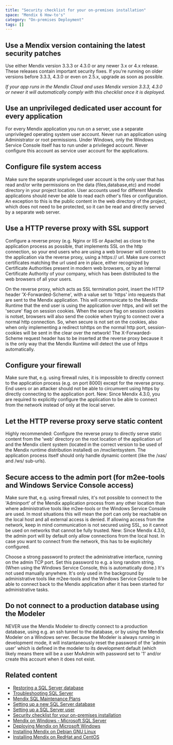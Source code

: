 ```yaml
---
title: "Security checklist for your on-premises installation"
space: "Mendix 6 How-to's"
category: "On-premises Deployment"
tags: []
---
```

## Use a Mendix version containing the latest security patches

Use either Mendix version 3.3.3 or 4.3.0 or any newer 3.x or 4.x release. These releases contain important security fixes. If you're running on older versions before 3.3.3, 4.3.0 or even on 2.5.x, upgrade as soon as possible.

<div class="alert alert-info">

_If your app runs in the Mendix Cloud and uses Mendix version 3.3.3, 4.3.0 or newer it will automatically comply with this checklist once it is deployed._

</div>

## Use an unprivileged dedicated user account for every application

For every Mendix application you run on a server, use a separate unprivileged operating system user account. Never run an application using Administrator or root permissions. Under Windows, only the Windows Service Console itself has to run under a privileged account. Never configure this account as service user account for the applications.

## Configure file system access

Make sure the separate unprivileged user account is the only user that has read and/or write permissions on the data (files,database,etc) and model directory in your project location. User accounts used for different Mendix applications should never be able to read each other's files or configuration. An exception to this is the public content in the web directory of the project, which does not need to be protected, so it can be read and directly served by a separate web server.

## Use a HTTP reverse proxy with SSL support

Configure a reverse proxy (e.g. Nginx or IIS or Apache) as close to the application process as possible, that implements SSL on the http connection, so your end users who are using a web browser will connect to the application via the reverse proxy, using a https:// url. Make sure correct certificates matching the url used are in place, either recognized by Certificate Authorities present in modern web browsers, or by an internal Certificate Authority of your company, which has been distributed to the web browsers of all your users.

On the reverse proxy, which acts as SSL termination point, insert the HTTP header 'X-Forwarded-Scheme', with a value set to 'https' into requests that are sent to the Mendix application. This will communicate to the Mendix Runtime that the end user is using the application over https, and will set the 'secure' flag on session cookies. When the secure flag on session cookies is notset, browsers will also send the cookie when trying to connect over a normal http connection. So, when secure is not set on the cookies, also when only implementing a redirect tohttps on the normal http port, session-cookies will be sent in the clear over the network! The X-Forwarded-Scheme request header has to be inserted at the reverse proxy because it is the only way that the Mendix Runtime will detect the use of https automatically.

## Configure your firewall

Make sure that, e.g. using firewall rules, it is impossible to directly connect to the application process (e.g. on port 8000) except for the reverse proxy. End users or an attacker should not be able to circumvent using https by directly connecting to the application port. New: Since Mendix 4.3.0, you are required to explicitly configure the application to be able to connect from the network instead of only at the local server.

## Let the HTTP reverse proxy serve static content

Highly recommended: Configure the reverse proxy to directly serve static content from the 'web' directory on the root location of the application url and the Mendix client system (located in the correct version to be used of the Mendix runtime distribution installed) on /mxclientsystem. The application process itself should only handle dynamic content (like the /xas/ and /ws/ sub-urls).

## Secure access to the admin port (for m2ee-tools and Windows Service Console access)

Make sure that, e.g. using firewall rules, it's not possible to connect to the 'Adminport' of the Mendix application process from any other location than where administrative tools like m2ee-tools or the Windows Service Console are used. In most situations this will mean the port can only be reachable on the local host and all external access is denied. If allowing access from the network, keep in mind communication is not secured using SSL, so it cannot be used on networks that cannot be fully trusted. New: Since Mendix 4.3.0, the admin port will by default only allow connections from the local host. In case you want to connect from the network, this has to be explicitely configured.

Choose a strong password to protect the administrative interface, running on the admin TCP port. Set this password to e.g. a long random string. (When using the Windows Service Console, this is automatically done.) It's not used manually anywhere. It's only used in the background by administrative tools like m2ee-tools and the Windows Service Console to be able to connect back to the Mendix application after it has been started for administrative tasks.

## Do not connect to a production database using the Modeler

NEVER use the Mendix Modeler to directly connect to a production database, using e.g. an ssh tunnel to the database, or by using the Mendix Modeler on a Windows server. Because the Modeler is always running in development mode, it will instantaneously reset the password of the 'admin user' which is defined in the modeler to its development default (which likely means there will be a user MxAdmin with password set to '1' and/or create this account when it does not exist.

## Related content

*   [Restoring a SQL Server database](restoring-a-sql-server-database)
*   [Troubleshooting SQL Server](troubleshooting-sql-server)
*   [Mendix SQL Maintenance Plans](mendix-sql-maintenance-plans)
*   [Setting up a new SQL Server database](setting-up-a-new-sql-server-database)
*   [Setting up a SQL Server user](setting-up-a-sql-server-user)
*   [Security checklist for your on-premises installation](security-checklist-for-your-on-premises-installation)
*   [Mendix on Windows - Microsoft SQL Server](mendix-on-windows-microsoft-sql-server)
*   [Deploying Mendix on Microsoft Windows](deploy-mendix-on-microsoft-windows)
*   [Installing Mendix on Debian GNU Linux](installing-mendix-on-debian-gnu-linux)
*   [Installing Mendix on RedHat and CentOS](installing-mendix-on-redhat-and-centos)
